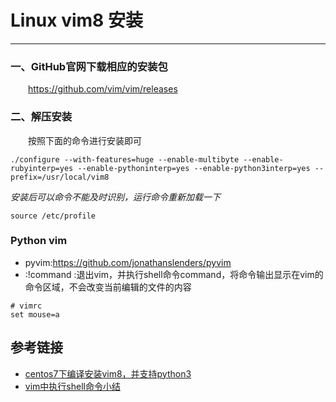 # Linux vim8 安装
***
### 一、GitHub官网下载相应的安装包
&ensp;&ensp;&ensp;&ensp;https://github.com/vim/vim/releases

### 二、解压安装
&ensp;&ensp;&ensp;&ensp;按照下面的命令进行安装即可

```
./configure --with-features=huge --enable-multibyte --enable-rubyinterp=yes --enable-pythoninterp=yes --enable-python3interp=yes --prefix=/usr/local/vim8
```

*安装后可以命令不能及时识别，运行命令重新加载一下*

```
source /etc/profile
```

### Python vim
- pyvim:https://github.com/jonathanslenders/pyvim
- :!command :退出vim，并执行shell命令command，将命令输出显示在vim的命令区域，不会改变当前编辑的文件的内容

```
# vimrc
set mouse=a 
```

## 参考链接
- [centos7下编译安装vim8，并支持python3](https://blog.csdn.net/geerniya/article/details/79686408)
- [vim中执行shell命令小结](vim中执行shell命令小结)